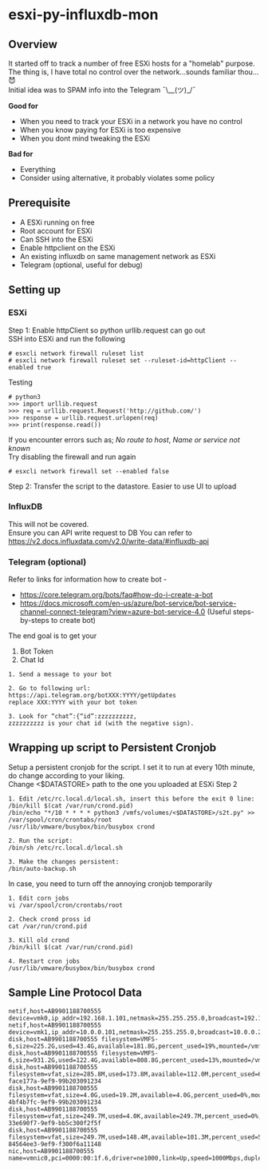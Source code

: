 # esxi-py-influxdb-mon

## Overview
It started off to track a number of free ESXi hosts for a "homelab" purpose.  
The thing is, I have total no control over the network...sounds familiar thou...:smiling_imp:  
Initial idea was to SPAM info into the Telegram ¯\\__(ツ)_/¯

**Good for**
- When you need to track your ESXi in a network you have no control
- When you know paying for ESXi is too expensive
- When you dont mind tweaking the ESXi 

**Bad for**
- Everything
- Consider using alternative, it probably violates some policy

## Prerequisite

- A ESXi running on free
- Root account for ESXi
- Can SSH into the ESXi
- Enable httpclient on the ESXi
- An existing influxdb on same management network as ESXi 
- Telegram (optional, useful for debug) 

## Setting up

### ESXi
Step 1: Enable httpClient so python urllib.request can go out   
SSH into ESXi and run the following
```
# esxcli network firewall ruleset list
# esxcli network firewall ruleset set --ruleset-id=httpClient --enabled true  
```
Testing
```
# python3
>>> import urllib.request
>>> req = urllib.request.Request('http://github.com/')
>>> response = urllib.request.urlopen(req)
>>> print(response.read())
```
If you encounter errors such as; *No route to host*, *Name or service not known*  
Try disabling the firewall and run again
```
# esxcli network firewall set --enabled false
```

Step 2: Transfer the script to the datastore. Easier to use UI to upload  

### InfluxDB
This will not be covered.  
Ensure you can API write request to DB
You can refer to https://v2.docs.influxdata.com/v2.0/write-data/#influxdb-api

### Telegram (optional)
Refer to links for information how to create bot -
- https://core.telegram.org/bots/faq#how-do-i-create-a-bot
- https://docs.microsoft.com/en-us/azure/bot-service/bot-service-channel-connect-telegram?view=azure-bot-service-4.0 (Useful steps-by-steps to create bot)

The end goal is to get your  
1) Bot Token
2) Chat Id

```
1. Send a message to your bot

2. Go to following url: https://api.telegram.org/botXXX:YYYY/getUpdates
replace XXX:YYYY with your bot token

3. Look for “chat”:{“id”:zzzzzzzzzz,
zzzzzzzzzz is your chat id (with the negative sign).
```

## Wrapping up script to Persistent Cronjob

Setup a persistent cronjob for the script. I set it to run at every 10th minute, do change according to your liking.  
Change <$DATASTORE> path to the one you uploaded at ESXi Step 2  
```
1. Edit /etc/rc.local.d/local.sh, insert this before the exit 0 line:
/bin/kill $(cat /var/run/crond.pid)
/bin/echo "*/10 * * * * python3 /vmfs/volumes/<$DATASTORE>/s2t.py" >> /var/spool/cron/crontabs/root
/usr/lib/vmware/busybox/bin/busybox crond

2. Run the script:
/bin/sh /etc/rc.local.d/local.sh

3. Make the changes persistent:
/bin/auto-backup.sh
```

In case, you need to turn off the annoying cronjob temporarily
```
1. Edit corn jobs
vi /var/spool/cron/crontabs/root

2. Check crond pross id
cat /var/run/crond.pid

3. Kill old crond
/bin/kill $(cat /var/run/crond.pid)

4. Restart cron jobs
/usr/lib/vmware/busybox/bin/busybox crond 
```


## Sample Line Protocol Data
```
netif,host=AB9901188700555 device=vmk0,ip_addr=192.168.1.101,netmask=255.255.255.0,broadcast=192.168.1.255,addr_type=DHCP,gateway=192.168.1.1,dhcp_dns=true
netif,host=AB9901188700555 device=vmk1,ip_addr=10.0.0.101,netmask=255.255.255.0,broadcast=10.0.0.255,addr_type=DHCP,gateway=10.0.0.1,dhcp_dns=false
disk,host=AB9901188700555 filesystem=VMFS-6,size=225.2G,used=43.4G,available=181.8G,percent_used=19%,mounted=/vmfs/volumes/datastore1
disk,host=AB9901188700555 filesystem=VMFS-6,size=931.2G,used=122.4G,available=808.8G,percent_used=13%,mounted=/vmfs/volumes/datastore2
disk,host=AB9901188700555 filesystem=vfat,size=285.8M,used=173.8M,available=112.0M,percent_used=61%,mounted=/vmfs/volumes/5e99e93c-face177a-9ef9-99b203091234
disk,host=AB9901188700555 filesystem=vfat,size=4.0G,used=19.2M,available=4.0G,percent_used=0%,mounted=/vmfs/volumes/5e99e943-4bf4b7fc-9ef9-99b203091234
disk,host=AB9901188700555 filesystem=vfat,size=249.7M,used=4.0K,available=249.7M,percent_used=0%,mounted=/vmfs/volumes/559da07d-33e690f7-9ef9-bb5c300f2f5f
disk,host=AB9901188700555 filesystem=vfat,size=249.7M,used=148.4M,available=101.3M,percent_used=59%,mounted=/vmfs/volumes/5810a97b-84564ee3-9ef9-f300f6a11148
nic,host=AB9901188700555 name=vmnic0,pci=0000:00:1f.6,driver=ne1000,link=Up,speed=1000Mbps,duplex=Full,mac=ab:bc:01:01:01:01,mtu=1500
```
